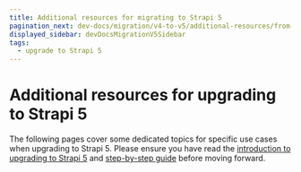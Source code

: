 ```yaml
---
title: Additional resources for migrating to Strapi 5
pagination_next: dev-docs/migration/v4-to-v5/additional-resources/from-entity-service-to-document-service
displayed_sidebar: devDocsMigrationV5Sidebar
tags:
  - upgrade to Strapi 5
---
```


# Additional resources for upgrading to Strapi 5

The following pages cover some dedicated topics for specific use cases when upgrading to Strapi 5. Please ensure you have read the [introduction to upgrading to Strapi 5](/dev-docs/migration/v4-to-v5/introduction-and-faq) and [step-by-step guide](/dev-docs/migration/v4-to-v5/step-by-step) before moving forward.

<CustomDocCard emoji="📦" title="Entity Service API to Document Service API migration reference" description="Learn how to transition from the Entity Service API of Strapi v4, deprecated in Strapi 5, to the new Document Service API." link="/dev-docs/migration/v4-to-v5/additional-resources/from-entity-service-to-document-service" />
<CustomDocCard emoji="🧩" title="Plugins upgrade summary" description="Find resources and answers to your questions on how to upgrade your plugins to Strapi 5." link="/dev-docs/migration/v4-to-v5/additional-resources/plugins-migration" />
<CustomDocCard emoji="💁" title="Helper-plugin deprecation reference" description="Learn how to develop plugins without the Strapi v4 helper-plugin, removed from Strapi 5." link="/dev-docs/migration/v4-to-v5/additional-resources/helper-plugin" />
